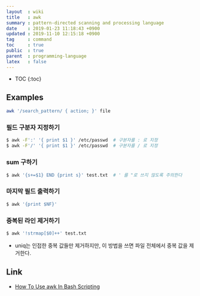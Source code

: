 ```yaml
---
layout  : wiki
title   : awk
summary : pattern-directed scanning and processing language
date    : 2019-01-23 11:18:43 +0900
updated : 2019-11-10 12:15:18 +0900
tag     : command
toc     : true
public  : true
parent  : programming-language
latex   : false
---
```

* TOC
{:toc}

## Examples

```sh
awk '/search_pattern/ { action; }' file
```

### 필드 구분자 지정하기
```sh
$ awk -F':' '{ print $1 }' /etc/passwd  # 구분자를 : 로 지정
$ awk -F'/' '{ print $1 }' /etc/passwd  # 구분자를 / 로 지정
```

### sum 구하기
```sh
$ awk '{s+=$1} END {print s}' test.txt  # ' 를 "로 쓰지 않도록 주의한다
```

### 마지막 필드 출력하기
```sh
$ awk '{print $NF}'
```

### 중복된 라인 제거하기
```sh
$ awk '!strmap[$0]++' test.txt
```
* uniq는 인접한 중복 값들만 제거하지만, 이 방법을 쓰면 파일 전체에서 중복 값을 제거한다.

## Link

* [How To Use awk In Bash Scripting](https://www.cyberciti.biz/faq/bash-scripting-using-awk/ )

